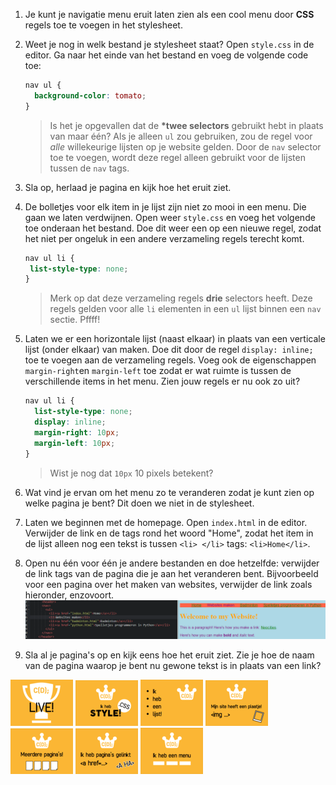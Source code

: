 1. Je kunt je navigatie menu eruit laten zien als een cool menu door **CSS** regels toe te voegen in het stylesheet.

2. Weet je nog in welk bestand je stylesheet staat? Open `style.css` in de editor. Ga naar het einde van het bestand en voeg de volgende code toe:

   ```css
   nav ul {
     background-color: tomato;
   }
   ```

   > Is het je opgevallen dat de **\*twee selectors** gebruikt hebt in plaats van maar één? Als je alleen `ul` zou gebruiken, zou de regel voor _alle_ willekeurige lijsten op je website gelden. Door de `nav` selector toe te voegen, wordt deze regel alleen gebruikt voor de lijsten tussen de `nav` tags.

3. Sla op, herlaad je pagina en kijk hoe het eruit ziet.

4. De bolletjes voor elk item in je lijst zijn niet zo mooi in een menu. Die gaan we laten verdwijnen. Open weer `style.css` en voeg het volgende toe onderaan het bestand. Doe dit weer een op een nieuwe regel, zodat het niet per ongeluk in een andere verzameling regels terecht komt.

   ```css
   nav ul li {
    list-style-type: none;
   }
   ```

   > Merk op dat deze verzameling regels **drie** selectors heeft. Deze regels gelden voor alle `li` elementen in een `ul` lijst binnen een `nav` sectie. Pffff!

5. Laten we er een horizontale lijst \(naast elkaar\) in plaats van een verticale lijst \(onder elkaar\) van maken. Doe dit door de regel `display: inline;` toe te voegen aan de verzameling regels. Voeg ook de eigenschappen `margin-right`en `margin-left` toe zodat er wat ruimte is tussen de verschillende items in het menu. Zien jouw regels er nu ook zo uit?

   ```css
   nav ul li {
     list-style-type: none;
     display: inline;
     margin-right: 10px;
     margin-left: 10px;
   }
   ```

   > Wist je nog dat `10px` 10 pixels betekent?

6. Wat vind je ervan om het menu zo te veranderen zodat je kunt zien op welke pagina je bent? Dit doen we niet in de stylesheet.

7. Laten we beginnen met de homepage. Open `index.html` in de editor. Verwijder de link en de tags rond het woord "Home", zodat het item in de lijst alleen nog een tekst is tussen `<li> </li>` tags: `<li>Home</li>`.

8. Open nu één voor één je andere bestanden en doe hetzelfde: verwijder de link tags van de pagina die je aan het veranderen bent. Bijvoorbeeld voor een pagina over het maken van websites, verwijder de link zoals hieronder, enzovoort.  
   ![](/assets/no_link_to_itself.png)

9. Sla al je pagina's op en kijk eens hoe het eruit ziet. Zie je hoe de naam van de pagina waarop je bent nu gewone tekst is in plaats van een link?


![](../assets/badges/thumbs/01_live.png) 
![](../assets/badges/thumbs/06_style.png)
![](../assets/badges/thumbs/04_li.png) 
![](../assets/badges/thumbs/03_img.png) 
![](../assets/badges/thumbs/05_pages.png)
![](../assets/badges/thumbs/02_.png)
![](../assets/badges/thumbs/07_menu.png)

